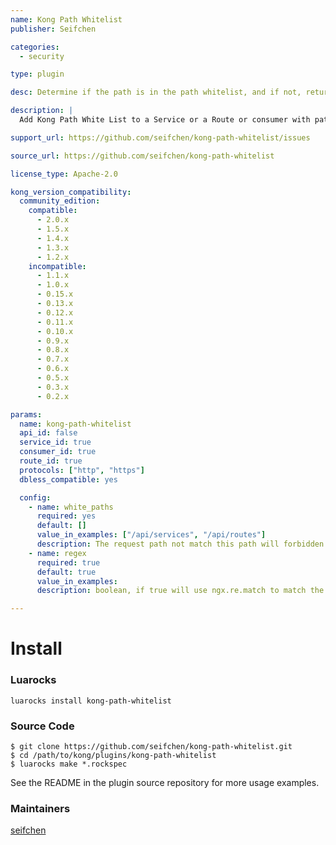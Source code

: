 ```yaml
---
name: Kong Path Whitelist
publisher: Seifchen

categories:
  - security

type: plugin

desc: Determine if the path is in the path whitelist, and if not, return a 403

description: |
  Add Kong Path White List to a Service or a Route or consumer with paths. The plugin will check the path is in the path whitelist, if not return 403.

support_url: https://github.com/seifchen/kong-path-whitelist/issues

source_url: https://github.com/seifchen/kong-path-whitelist

license_type: Apache-2.0

kong_version_compatibility:
  community_edition:
    compatible:
      - 2.0.x
      - 1.5.x
      - 1.4.x
      - 1.3.x
      - 1.2.x
    incompatible:
      - 1.1.x
      - 1.0.x
      - 0.15.x
      - 0.13.x
      - 0.12.x
      - 0.11.x
      - 0.10.x
      - 0.9.x
      - 0.8.x
      - 0.7.x
      - 0.6.x
      - 0.5.x
      - 0.3.x
      - 0.2.x

params:
  name: kong-path-whitelist
  api_id: false
  service_id: true
  consumer_id: true
  route_id: true
  protocols: ["http", "https"]
  dbless_compatible: yes

  config:
    - name: white_paths
      required: yes
      default: []
      value_in_examples: ["/api/services", "/api/routes"]
      description: The request path not match this path will forbidden with 403 code
    - name: regex
      required: true
      default: true
      value_in_examples:
      description: boolean, if true will use ngx.re.match to match the request_path and white_paths,if false, Will strictly judge whether the two path are equal

---
```


# Install
### Luarocks
```
luarocks install kong-path-whitelist
```

### Source Code
```
$ git clone https://github.com/seifchen/kong-path-whitelist.git
$ cd /path/to/kong/plugins/kong-path-whitelist
$ luarocks make *.rockspec
```
See the README in the plugin source repository for more usage examples.

### Maintainers
[seifchen](https://github.com/seifchen)
